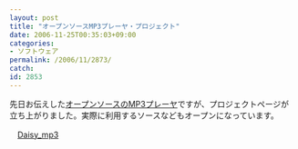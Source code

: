 ```yaml
---
layout: post
title: "オープンソースMP3プレーヤ・プロジェクト"
date: 2006-11-25T00:35:03+09:00
categories:
- ソフトウェア
permalink: /2006/11/2873/
catch: 
id: 2853
---
```

先日お伝えした[オープンソースのMP3プレーヤ](http://news.moongift.jp/i-2788.html)ですが、プロジェクトページが立ち上がりました。実際に利用するソースなどもオープンになっています。

 

　[Daisy\_mp3](http://www.teuthis.com/html/daisy_mp3.html)

